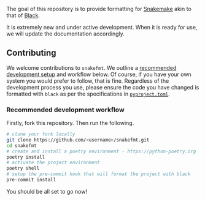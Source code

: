 The goal of this repository is to provide formatting for [Snakemake][snakemake] akin to that of [Black][black].

It is extremely new and under active development. When it is ready for use, we will update
the documentation accordingly.

## Contributing

We welcome contributions to `snakefmt`. We outline a [recommended development setup](#recommended-development-workflow) and
workflow below. Of course, if you have your own system you would prefer to follow, that
is fine. Regardless of the development process you use, please ensure the code you have
changed is formatted with `black` as per the specifications in [`pyproject.toml`][pyproject].

### Recommended development workflow

Firstly, fork this repository. Then run the following.

```bash
# clone your fork locally
git clone https://github.com/<username>/snakefmt.git
cd snakefmt
# create and install a poetry environment - https://python-poetry.org
poetry install
# activate the project environment
poetry shell
# setup the pre-commit hook that will format the project with black
pre-commit install
```

You should be all set to go now!

[snakemake]: https://snakemake.readthedocs.io/
[black]: https://black.readthedocs.io/en/stable/
[pyproject]: https://github.com/mbhall88/snakefmt/blob/master/pyproject.toml
[poetry]: https://python-poetry.org